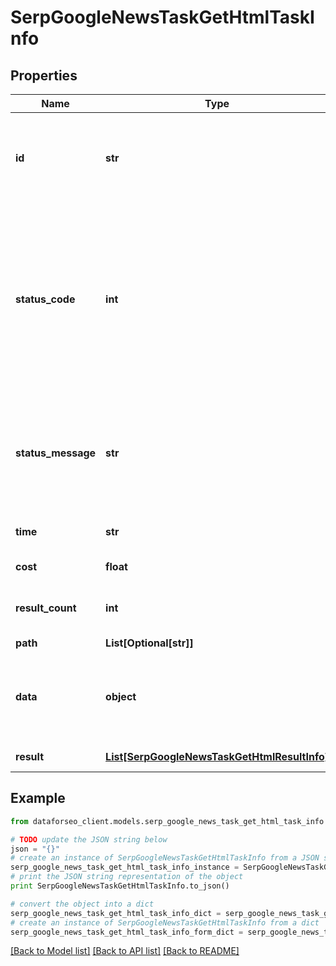 # SerpGoogleNewsTaskGetHtmlTaskInfo


## Properties

Name | Type | Description | Notes
------------ | ------------- | ------------- | -------------
**id** | **str** | task identifier unique task identifier in our system in the UUID format | [optional] 
**status_code** | **int** | status code of the task generated by DataForSEO, can be within the following range: 10000-60000 you can find the full list of the response codes here | [optional] 
**status_message** | **str** | informational message of the task you can find the full list of general informational messages here | [optional] 
**time** | **str** | execution time, seconds | [optional] 
**cost** | **float** | total tasks cost, USD | [optional] 
**result_count** | **int** | number of elements in the result array | [optional] 
**path** | **List[Optional[str]]** | URL path | [optional] 
**data** | **object** | contains the same parameters that you specified in the POST request | [optional] 
**result** | [**List[SerpGoogleNewsTaskGetHtmlResultInfo]**](SerpGoogleNewsTaskGetHtmlResultInfo.md) | array of results | [optional] 

## Example

```python
from dataforseo_client.models.serp_google_news_task_get_html_task_info import SerpGoogleNewsTaskGetHtmlTaskInfo

# TODO update the JSON string below
json = "{}"
# create an instance of SerpGoogleNewsTaskGetHtmlTaskInfo from a JSON string
serp_google_news_task_get_html_task_info_instance = SerpGoogleNewsTaskGetHtmlTaskInfo.from_json(json)
# print the JSON string representation of the object
print SerpGoogleNewsTaskGetHtmlTaskInfo.to_json()

# convert the object into a dict
serp_google_news_task_get_html_task_info_dict = serp_google_news_task_get_html_task_info_instance.to_dict()
# create an instance of SerpGoogleNewsTaskGetHtmlTaskInfo from a dict
serp_google_news_task_get_html_task_info_form_dict = serp_google_news_task_get_html_task_info.from_dict(serp_google_news_task_get_html_task_info_dict)
```
[[Back to Model list]](../README.md#documentation-for-models) [[Back to API list]](../README.md#documentation-for-api-endpoints) [[Back to README]](../README.md)


